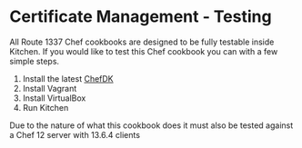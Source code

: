 Certificate Management - Testing
==============
All Route 1337 Chef cookbooks are designed to be fully testable inside Kitchen. If you would like to test this Chef cookbook you can with a few simple steps.

1. Install the latest [ChefDK](https://downloads.chef.io/chefdk)
2. Install Vagrant
3. Install VirtualBox
4. Run Kitchen

Due to the nature of what this cookbook does it must also be tested against a Chef 12 server with 13.6.4 clients
